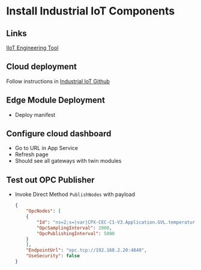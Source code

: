 # Install Industrial IoT Components

## Links
[IIoT Engineering Tool](https://github.com/dacolgit/IIot-EngTool)


## Cloud deployment

Follow instructions in [Industrial IoT Github](https://github.com/Azure/Industrial-IoT)

## Edge Module Deployment

* Deploy manifest


## Configure cloud dashboard

* Go to URL in App Service
* Refresh page
* Should see all gateways with twin modules


## Test out OPC Publisher

* Invoke Direct Method `PublishNodes` with payload
    ```json
    {
        "OpcNodes": [
        {
            "Id": "ns=2;s=|var|CPX-CEC-C1-V3.Application.GVL.temperature_CH0",
            "OpcSamplingInterval": 2000,
            "OpcPublishingInterval": 5000
        }
        ],
        "EndpointUrl": "opc.tcp://192.168.2.20:4840",
        "UseSecurity": false
    }
    ```